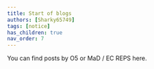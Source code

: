 ```yaml
---
title: Start of blogs
authors: [Sharky65749]
tags: [notice]
has_children: true
nav_order: 7
---
```


You can find posts by O5 or MaD / EC REPS here.
